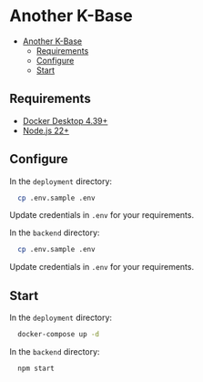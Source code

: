 # Another K-Base

+ [Another K-Base](#another-k-base)
  + [Requirements](#requirements)
  + [Configure](#configure)
  + [Start](#start)






## Requirements

+ [Docker Desktop 4.39+](https://www.docker.com/)
+ [Node.js 22+](https://nodejs.org/en)






## Configure

In the `deployment` directory:
```bash
  cp .env.sample .env
```

Update credentials in `.env` for your requirements.

In the `backend` directory:
```bash
  cp .env.sample .env
```

Update credentials in `.env` for your requirements.






## Start

In the `deployment` directory:
```bash
  docker-compose up -d
```

In the `backend` directory:
```bash
  npm start
```
